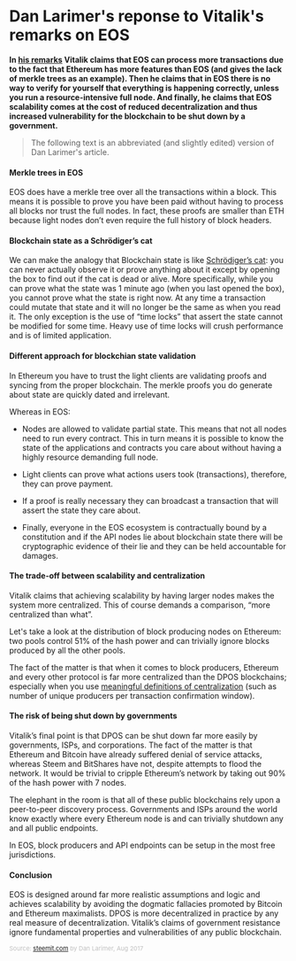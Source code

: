 # Dan Larimer's reponse to Vitalik's remarks on EOS

**In [his remarks](https://youtu.be/SuY6L1nhWxM?t=495) Vitalik claims that EOS can process more transactions due to the fact that Ethereum has more features than EOS (and gives the lack of merkle trees as an example). Then he claims that in EOS there is no way to verify for yourself that everything is happening correctly, unless you run a resource-intensive full node. And finally, he claims that EOS scalability comes at the cost of reduced decentralization and thus increased vulnerability for the blockchain to be shut down by a government.**

>  The following text is an abbreviated (and slightly edited) version of Dan Larimer's article.

#### Merkle trees in EOS

EOS does have a merkle tree over all the transactions within a block. This means it is possible to prove you have been paid without having to process all blocks nor trust the full nodes. In fact, these proofs are smaller than ETH because light nodes don’t even require the full history of block headers.

#### Blockchain state as a Schrödiger’s cat

We can make the analogy that Blockchain state is like [Schrödiger’s cat](https://en.wikipedia.org/wiki/Schr%C3%B6dinger%27s_cat): you can never actually observe it or prove anything about it except by opening the box to find out if the cat is dead or alive. More specifically, while you can prove what the state was 1 minute ago (when you last opened the box), you cannot prove what the state is right now. At any time a transaction could mutate that state and it will no longer be the same as when you read it. The only exception is the use of “time locks” that assert the state cannot be modified for some time. Heavy use of time locks will crush performance and is of limited application.

#### Different approach for blockchian state validation

In Ethereum you have to trust the light clients are validating proofs and syncing from the proper blockchain. The merkle proofs you do generate about state are quickly dated and irrelevant.

Whereas in EOS:

* Nodes are allowed to validate partial state. This means that not all nodes need to run every contract. This in turn means it is possible to know the state of the applications and contracts you care about without having a highly resource demanding full node.

* Light clients can prove what actions users took (transactions), therefore, they can prove payment. 

* If a proof is really necessary they can broadcast a transaction that will assert the state they care about.

* Finally, everyone in the EOS ecosystem is contractually bound by a constitution and if the API nodes lie about blockchain state there will be cryptographic evidence of their lie and they can be held accountable for damages.

#### The trade-off between scalability and centralization

Vitalik claims that achieving scalability by having larger nodes makes the system more centralized. This of course demands a comparison, “more centralized than what”.

Let's take a look at the distribution of block producing nodes on Ethereum: two pools control 51% of the hash power and can trivially ignore blocks produced by all the other pools.

The fact of the matter is that when it comes to block producers, Ethereum and every other protocol is far more centralized than the DPOS blockchains; especially when you use [meaningful definitions of centralization](http://bytemaster.github.io/article/2015/01/13/Decentralization-of-Nxt-vs-BitShares/) (such as number of unique producers per transaction confirmation window).

#### The risk of being shut down by governments

Vitalik’s final point is that DPOS can be shut down far more easily by governments, ISPs, and corporations. The fact of the matter is that Ethereum and Bitcoin have already suffered denial of service attacks, whereas Steem and BitShares have not, despite attempts to flood the network. It would be trivial to cripple Ethereum’s network by taking out 90% of the hash power with 7 nodes.

The elephant in the room is that all of these public blockchains rely upon a peer-to-peer discovery process. Governments and ISPs around the world know exactly where every Ethereum node is and can trivially shutdown any and all public endpoints.

In EOS, block producers and API endpoints can be setup in the most free jurisdictions.

#### Conclusion

EOS is designed around far more realistic assumptions and logic and achieves scalability by avoiding the dogmatic fallacies promoted by Bitcoin and Ethereum maximalists. DPOS is more decentralized in practice by any real measure of decentralization. Vitalik’s claims of government resistance ignore fundamental properties and vulnerabilities of any public blockchain.

<span style="color:silver;font-size:11px">Source: [steemit.com](https://steemit.com/eos/@dan/response-to-vitalik-buterin-on-eos) by Dan Larimer, Aug 2017</span>